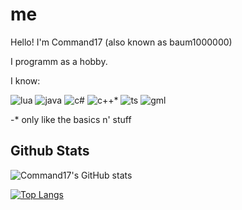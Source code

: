 # me

Hello! I'm Command17 (also known as baum1000000)

I programm as a hobby.

I know:

![lua](https://img.shields.io/badge/-Lua-blue?style=for-the-badge&logo=Lua) ![java](https://img.shields.io/badge/-Java-red?style=for-the-badge&logo=OpenJDK&logoColor=white) ![c#](https://img.shields.io/badge/-C%23-green?style=for-the-badge&logo=CSharp) ![c++](https://img.shields.io/badge/-C%2B%2B-blue?style=for-the-badge&logo=CPlusPlus)* ![ts](https://img.shields.io/badge/-TypeScript-blue?style=for-the-badge&logo=TypeScript&logoColor=white) ![gml](https://img.shields.io/badge/-GML-green?style=for-the-badge&logo=Gamemaker)

-* only like the basics n' stuff

## Github Stats

![Command17's GitHub stats](https://github-readme-stats.vercel.app/api?username=command17&show_icons=true&theme=transparent)

[![Top Langs](https://github-readme-stats.vercel.app/api/top-langs/?username=command17&layout=compact&theme=transparent)](https://github.com/anuraghazra/github-readme-stats)
